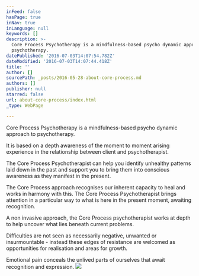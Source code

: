 ```yaml
---
inFeed: false
hasPage: true
inNav: true
inLanguage: null
keywords: []
description: >-
  Core Process Psychotherapy is a mindfulness-based psycho dynamic approach to
  psychotherapy.
datePublished: '2016-07-03T14:07:54.782Z'
dateModified: '2016-07-03T14:07:44.418Z'
title: ''
author: []
sourcePath: _posts/2016-05-28-about-core-process.md
authors: []
publisher: null
starred: false
url: about-core-process/index.html
_type: WebPage

---
```

Core Process Psychotherapy is a mindfulness-based psycho dynamic approach to psychotherapy.

It is based on a depth awareness of the moment to moment arising experience in the relationship between client and psychotherapist. 

The Core Process Psychotherapist can help you identify unhealthy patterns laid down in the past and support you to bring them into conscious awareness as they manifest in the present. 

The Core Process approach recognises our inherent capacity to heal and works in harmony with this. The Core Process Psychotherapist brings attention in a particular way to what is here in the present moment, awaiting recognition.

A non invasive approach, the Core Process psychotherapist works at depth to help uncover what lies beneath current problems.

Difficulties are not seen as necessarily negative, unwanted or insurmountable - instead these edges of resistance are welcomed as opportunities for realisation and areas for growth.

Emotional pain conceals the unlived parts of ourselves that await recognition and expression. ![](https://the-grid-user-content.s3-us-west-2.amazonaws.com/e07ec86e-651e-4b2d-9882-406790fee9b5.jpg)